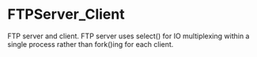 # FTPServer_Client
FTP server and client. FTP server uses select() for IO multiplexing within a single process rather than fork()ing for each client.
